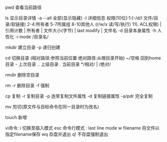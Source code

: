 pwd 查看当前路径

ls 显示目录详情
    -a --all 全部(显示隐藏)
    -l 详细信息  权限(10位):1:(-/d/l  文件/目录/软链接) 2-4:所有者 5-7所属组 8-10其他人 (r/w/x 读/写/执行) 11(. ACL权限) | 引用计数 | 所有者 | 文件大小(字节) | last modify | 文件名
    -d 目录本身属性
    -h 人性化
    -i inode
        /目录名/
    
mkdir 建立目录
    -p 递归创建

cd 切换目录 (相对路径:参照当前位置 绝对路径:从根目录开始)
    ~/空格 回到home目录
    -  上次目录
     .. 上级目录
     . 当前目录
    */相对/   |    /绝对/

rmdir 删除空目录

rm 
    -r 删除目录
    -f 强制

cp 复制
    -r 复制目录
    -p 连带复制文件属性
    -d 复制链接属性
    -a/pdr 完全复制

mv 剪切(原文件与目标命令在同一目录时为改名)

touch 新增



vi命令:
    i 切换至插入模式
    esc 命令行模式
    : last line mode
        w filename 将文件以指定filename保存
        wq 存盘并退出
        q! 不存盘强制退出
        
